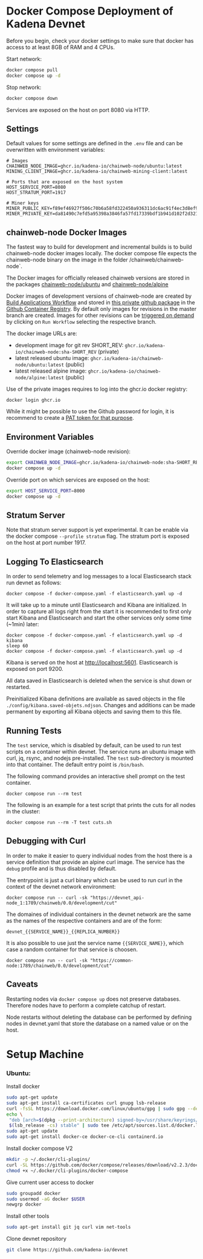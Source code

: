 # Docker Compose Deployment of Kadena Devnet

Before you begin, check your docker settings to make sure that docker has access
to at least 8GB of RAM and 4 CPUs.

Start network:

```sh
docker compose pull
docker compose up -d
```

Stop network:

```sh
docker compose down
```

Services are exposed on the host on port 8080 via HTTP.

## Settings

Default values for some settings are defined in the `.env` file and can be
overwritten with environment variables:

```.env
# Images
CHAINWEB_NODE_IMAGE=ghcr.io/kadena-io/chainweb-node/ubuntu:latest
MINING_CLIENT_IMAGE=ghcr.io/kadena-io/chainweb-mining-client:latest

# Ports that are exposed on the host system
HOST_SERVICE_PORT=8080
HOST_STRATUM_PORT=1917

# Miner keys
MINER_PUBLIC_KEY=f89ef46927f506c70b6a58fd322450a936311dc6ac91f4ec3d8ef949608dbf1f
MINER_PRIVATE_KEY=da81490c7efd5a95398a3846fa57fd17339bdf1b941d102f2d3217ad29785ff0
```

## chainweb-node Docker Images

The fastest way to build for development and incremental builds is to build
chainweb-node docker images locally. The docker compose file expects the
chainweb-node binary on the image in the folder /chainweb/chainweb-node`.

The Docker images for officially released chainweb versions are stored in the
packages
[chainweb-node/ubuntu](https://github.com/orgs/kadena-io/packages/container/package/chainweb-node%2Fubuntu)
and
[chainweb-node/alpine](https://github.com/orgs/kadena-io/packages/container/package/chainweb-node%2Falpine)

Docker images of development versions of chainweb-node are created by [Build
Applications
Workflow](https://github.com/kadena-io/chainweb-node/actions/workflows/applications.yml)
and stored in [this private github
package](https://github.com/orgs/kadena-io/packages/container/package/chainweb-node)
in the [Github Container Registry](https://ghcr.io). By default only images for
revisions in the master branch are created. Images for other revisions can be
[triggered on
demand](https://github.com/kadena-io/chainweb-node/actions/workflows/applications.yml)
by clicking on `Run Workflow` selecting the respective branch.

The docker image URLs are:

*   development image for git rev SHORT_REV: `ghcr.io/kadena-io/chainweb-node:sha-SHORT_REV` (private)
*   latest released ubuntu image: `ghcr.io/kadena-io/chainweb-node/ubuntu:latest` (public)
*   latest released alpine image: `ghcr.io/kadena-io/chainweb-node/alpine:latest` (public)

Use of the private images requires to log into the ghcr.io docker registry:

```
docker login ghcr.io
```

While it might be possible to use the Github password for login, it is recommend
to create a [PAT token for that purpose](https://docs.github.com/en/packages/working-with-a-github-packages-registry/migrating-to-the-container-registry-from-the-docker-registry#authenticating-to-the-container-registry).

## Environment Variables

Override docker image (chainweb-node revision):

```sh
export CHAINWEB_NODE_IMAGE=ghcr.io/kadena-io/chainweb-node:sha-SHORT_REV
docker compose up -d
```

Override port on which services are exposed on the host:

```sh
export HOST_SERVICE_PORT=8000
docker compose up -d
```

## Stratum Server

Note that stratum server support is yet experimental. It can be enable via the
docker compose `--profile stratum` flag. The stratum port is exposed on the host
at port number 1917.

## Logging To Elasticsearch

In order to send telemetry and log messages to a local Elasticsearch stack
run devnet as follows:

```
docker compose -f docker-compose.yaml -f elasticsearch.yaml up -d
```

It will take up to a minute until Elasticsearch and Kibana are initialized. In
order to capture all logs right from the start it is recommended to first only
start Kibana and Elasticsearch and start the other services only some time
(~1min) later:

```
docker compose -f docker-compose.yaml -f elasticsearch.yaml up -d kibana
sleep 60
docker compose -f docker-compose.yaml -f elasticsearch.yaml up -d
```

Kibana is served on the host at [http://localhost:5601]().
Elasticsearch is exposed on port 9200.

All data saved in Elasticsearch is deleted when the service is shut down or
restarted.

Preinitialized Kibana definitions are available as saved objects in the
file `./config/kibana.saved-objets.ndjson`. Changes and additions can be made
permanent by exporting all Kibana objects and saving them to this file.

## Running Tests

The `test` service, which is disabled by default, can be used to run test
scripts on a container within devnet. The service runs an ubuntu image with
curl, jq, rsync, and nodejs pre-installed. The `test` sub-directory is
mounted into that container. The default entry point is `/bin/bash`.

The following command provides an interactive shell prompt on the test
container.

```
docker compose run --rm test
```

The following is an example for a test script that prints the cuts for
all nodes in the cluster:

```
docker compose run --rm -T test cuts.sh
```

## Debugging with Curl

In order to make it easier to query individual nodes from the host there is a
service definition that provide an alpine curl image. The service has the
`debug` profile and is thus disabled by default.

The entrypoint is just a curl binary which can be used to run curl in the
context of the devnet network environment:

```
docker compose run -- curl -sk "https://devnet_api-node_1:1789/chainweb/0.0/development/cut"
```

The domaines of individual containers in the devnet network are the same as the
names of the respective containers and are of the form:

```
devnet_{{SERVICE_NAME}}_{{REPLICA_NUMBER}}
```

It is also possible to use just the service name `{{SERVICE_NAME}}`, which case
a random container for that service is choosen.

```
docker compose run -- curl -sk "https://common-node:1789/chainweb/0.0/development/cut"
```

## Caveats

Restarting nodes via `docker compose up` does not preserve
databases. Therefore nodes have to perform a complete catchup of restart.

Node restarts without deleting the database can be performed by defining nodes
in devnet.yaml that store the database on a named value or on the host.

# Setup Machine

### Ubuntu:

Install docker

```sh
sudo apt-get update
sudo apt-get install ca-certificates curl gnupg lsb-release
curl -fsSL https://download.docker.com/linux/ubuntu/gpg | sudo gpg --dearmor -o /usr/share/keyrings/docker-archive-keyring.gpg
echo \
 "deb [arch=$(dpkg --print-architecture) signed-by=/usr/share/keyrings/docker-archive-keyring.gpg] https://download.docker.com/linux/ubuntu \
 $(lsb_release -cs) stable" | sudo tee /etc/apt/sources.list.d/docker.list > /dev/null
sudo apt-get update
sudo apt-get install docker-ce docker-ce-cli containerd.io
```

Install docker compose V2

```sh
mkdir -p ~/.docker/cli-plugins/
curl -SL https://github.com/docker/compose/releases/download/v2.2.3/docker-compose-linux-x86_64 -o ~/.docker/cli-plugins/docker-compose
chmod +x ~/.docker/cli-plugins/docker-compose
```

Give current user access to docker

```sh
sudo groupadd docker
sudo usermod -aG docker $USER
newgrp docker
```

Install other tools

```sh
sudo apt-get install git jq curl vim net-tools
```

Clone devnet repository

```sh
git clone https://github.com/kadena-io/devnet
```

